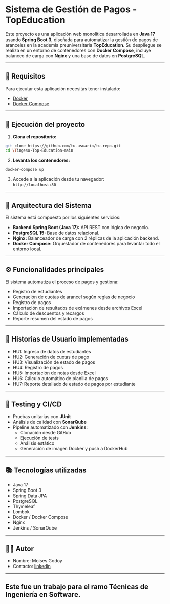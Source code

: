 # Sistema de Gestión de Pagos - TopEducation

Este proyecto es una aplicación web monolítica desarrollada en **Java 17** usando **Spring Boot 3**, diseñada para automatizar la gestión de pagos de aranceles en la academia preuniversitaria **TopEducation**. Su despliegue se realiza en un entorno de contenedores con **Docker Compose**, incluye balanceo de carga con **Nginx** y una base de datos en **PostgreSQL**.

---

## 📌 Requisitos

Para ejecutar esta aplicación necesitas tener instalado:

- [Docker](https://docs.docker.com/get-docker/)
- [Docker Compose](https://docs.docker.com/compose/install/)

---

## 🚀 Ejecución del proyecto

1. **Clona el repositorio:**

```bash
git clone https://github.com/tu-usuario/tu-repo.git
cd \Tingeso-Top-Education-main
```

2. **Levanta los contenedores:**

```bash
docker-compose up 
```

3. Accede a la aplicación desde tu navegador:\
   `http://localhost:80`

---

## 🧱 Arquitectura del Sistema

El sistema está compuesto por los siguientes servicios:

- **Backend Spring Boot (Java 17):** API REST con lógica de negocio.
- **PostgreSQL 15:** Base de datos relacional.
- **Nginx:** Balanceador de carga con 2 réplicas de la aplicación backend.
- **Docker Compose:** Orquestador de contenedores para levantar todo el entorno local.

---

## ⚙️ Funcionalidades principales

El sistema automatiza el proceso de pagos y gestiona:

- Registro de estudiantes
- Generación de cuotas de arancel según reglas de negocio
- Registro de pagos
- Importación de resultados de exámenes desde archivos Excel
- Cálculo de descuentos y recargos
- Reporte resumen del estado de pagos

---

## 📄 Historias de Usuario implementadas

- HU1: Ingreso de datos de estudiantes
- HU2: Generación de cuotas de pago
- HU3: Visualización de estado de pagos
- HU4: Registro de pagos
- HU5: Importación de notas desde Excel
- HU6: Cálculo automático de planilla de pagos
- HU7: Reporte detallado de estado de pagos por estudiante

---

## 🧪 Testing y CI/CD

- Pruebas unitarias con **JUnit**
- Análisis de calidad con **SonarQube**
- Pipeline automatizado con **Jenkins**:
  - Clonación desde GitHub
  - Ejecución de tests
  - Análisis estático
  - Generación de imagen Docker y push a DockerHub

---

## 📚 Tecnologías utilizadas

- Java 17
- Spring Boot 3
- Spring Data JPA
- PostgreSQL
- Thymeleaf
- Lombok
- Docker / Docker Compose
- Nginx
- Jenkins / SonarQube

---

## 🧑‍💻 Autor

- Nombre: Moises Godoy
- Contacto: [linkedin](https://www.linkedin.com/in/moises-andres-godoy-carre%C3%B1o-58b4a4370/)

---

## Este fue un trabajo para el ramo Técnicas de Ingeniería en Software. 

